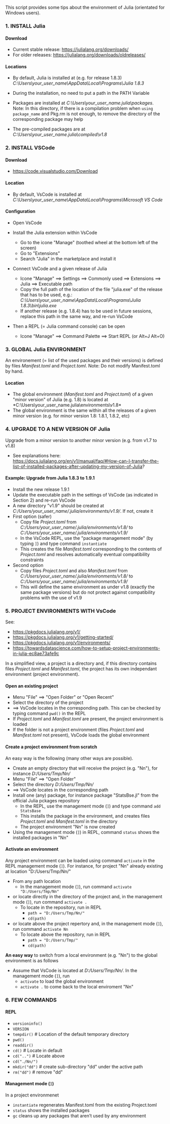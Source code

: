 This script provides some tips about the environment of Julia (orientated for Windows users). 

### **1. INSTALL Julia** 

#### **Download**

- Current stable release: https://julialang.org/downloads/
- For older releases: https://julialang.org/downloads/oldreleases/

#### **Locations**

- By default, Julia is installed at (e.g. for release 1.8.3)  
*C:\Users\your_user_name\AppData\Local\Programs\Julia 1.8.3*

- During the installation, no need to put a path in the PATH Variable

- Packages are installed at 
*C:\Users\your_user_name\.julia\packages*. Note: In this directory, if there is a compilation problem 
when `using package_name` and Pkg.rm is not enough, to remove the directory of the corresponding package may help 

- The pre-compiled packages are at
*C:\Users\your_user_name\.julia\compiled\v1.8*

### **2. INSTALL VSCode**

#### **Download**

- https://code.visualstudio.com/Download

#### **Location**

- By default, VsCode is installed at
*C:\Users\your_user_name\AppData\Local\Programs\Microsoft VS Code*

#### **Configuration**

- Open VsCode

- Install the Julia extension within VsCode 
    - Go to the icone "Manage" (toothed wheel at the bottom left of the screen)
    - Go to "Extensions"
    - Search "Julia" in the marketplace and install it   

- Connect VsCode and a given release of Julia 
    - Icone "Manage" ==> Settings ==> Commonly used ==> Extensions ==> Julia ==> Executable path
    - Copy the full path of the location of the file "julia.exe" of the release that has to be used, 
        e.g.: *C:\Users\your_user_name\AppData\Local\Programs\Julia 1.8.3\bin\julia.exe*
    - If another release (e.g. 1.8.4) has to be used in future sessions, replace this path in the same way, and re-run VsCode 

- Then a REPL (= Julia command console) can be open 
    - Icone "Manage" ==> Command Palette ==> Start REPL 
        (or Alt+J Alt+O)

### **3. GLOBAL Julia ENVIRONMENT**

An environement (= list of the used packages and their versions) is defined by files *Manifest.toml* and *Project.toml*. Note: Do not modify Manifest.toml by hand.

#### **Location** 
- The global environment (*Manifest.toml* and *Project.toml*) of a given "minor version" of Julia (e.g. 1.8) is located at 
*C:\Users\your_user_name\.julia\environments\v1.8\*
- The global environment is the same within all the releases of a given minor version (e.g. for minor version 1.8: 1.8.1, 1.8.2, etc) 

### **4. UPGRADE TO A NEW VERSION OF Julia**

Upgrade from a minor version to another minor version (e.g. from v1.7 to v1.8)
- See explanations here:
https://docs.julialang.org/en/v1/manual/faq/#How-can-I-transfer-the-list-of-installed-packages-after-updating-my-version-of-Julia?

#### **Example: Upgrade from Julia 1.8.3 to 1.9.1**

- Install the new release 1.9.1
- Update the executable path in the settings of VsCode (as indicated in Section 2) 
    and re-run VsCode
- A new directory "v1.9" should be created at 
    *C:/Users/your_user_name/.julia/environments/v1.9/*. If not, create it
- First option (safer)
    - Copy file *Project.toml* from 
        *C:/Users/your_user_name/.julia/environments/v1.8/* to 
        *C:/Users/your_user_name/.julia/environments/v1.9/*
    - In the VsCode REPL, use the "package management mode" 
    (by typing `]`) and type command `instantiate`
    - This creates the file *Manifest.toml* corresponding to 
    the contents of *Project.toml* and resolves automatically eventual compatibility constraints
- Second option
    - Copy files *Project.toml* and also *Manifest.toml* from 
    *C:/Users/your_user_name/.julia/environments/v1.8/* to 
    *C:/Users/your_user_name/.julia/environments/v1.9/*
    - This will define the same environment as under v1.8 (exactly the same package versions) but do not protect against compatibility problems with the use of v1.9

### **5. PROJECT ENVIRONMENTS WITH VsCode**

See:
- https://pkgdocs.julialang.org/v1/
- https://pkgdocs.julialang.org/v1/getting-started/
- https://pkgdocs.julialang.org/v1/environments/
- https://towardsdatascience.com/how-to-setup-project-environments-in-julia-ec8ae73afe9c 

In a simplified view, a project is a directory and, if this directory contains files *Project.toml* and *Manifest.toml*, the project has its own independant environment (project environment).

#### **Open an existing project** 

- Menu "File" ==> "Open Folder" or "Open Recent" 
- Select the directory of the project
- ==> VsCode locates in the corresponding path. This can be checked by typing command `pwd()` in the REPL
- If *Project.toml* and *Manifest.toml* are present, the project environment is loaded
- If the folder is not a project environment (files *Project.toml* and *Manifest.toml* not present), VsCode loads the global environment 

#### **Create a project environment from scratch**

An easy way is the following (many other ways are possible).

- Create an empty directory that will receive the project (e.g. "Nn"), for instance *D:/Users/Tmp/Nn/* 
- Menu "File" ==> "Open Folder"
- Select the directory *D:/Users/Tmp/Nn/*
- ==> VsCode locates in the corresponding path
- Install one (any) package, for instance package "StatsBse.jl" from the official Julia pckages repository 
    - In the REPL, use the management mode (`]`) and 
        type command `add StatsBase`
    - This installs the package in the environment, and creates files *Project.toml* and *Manifest.toml* in the directory
    - The project environment "Nn" is now created
- Using the management mode (`]`) in REPL, command `status` shows the installed packages in "Nn"  

#### **Activate an environment** 

Any project environment can be loaded using command `activate` in the REPL management mode (`]`). For instance, for project "Nn" already existing at location "D:/Users/Tmp/Nn/"   
- From any path location 
    -  In the management mode (`]`), run command `activate "D:/Users/Tmp/Nn"`
- or locate directly in the directory of the project and, in the management mode  (`]`), run command `activate .`
    - To locate in the repository, run in REPL
        - `path = "D:/Users/Tmp/Nn/"`
        - `cd(path)`
- or locate above the project repertory and, in the management mode  (`]`), run command `activate Nn` 
    - To locate above the repository, run in REPL
        - `path = "D:/Users/Tmp/"`
        - `cd(path)`

**An easy way** to switch from a local environment (e.g. "Nn") to the global environment is as follows 
- Assume that VsCode is located at *D:/Users/Tmp/Nn/*. In the management mode (`]`), run
    - `activate` to load the global environment
    - `activate .` to come back to the local enviroment "Nn"

### **6. FEW COMMANDS**

#### **REPL**

- `versioninfo()`
- `VERSION`
- `tempdir()`   # Location of the default temporary directory 
- `pwd()`
- `readdir()`
- `cd()`        # Locate in default
- `cd("..")`    # Locate above 
- `cd("./Nn/")`
- `mkdir("dd")` # create sub-directory "dd" under the active path  
- `rm("dd")`    # remove "dd"


#### **Management mode (`]`)**

In a project environmenet
- `instantiate` regenerates Manifest.toml from the existing Project.toml
- `status` shows the installed packages
- `gc` cleans up any packages that aren’t used by any environment


